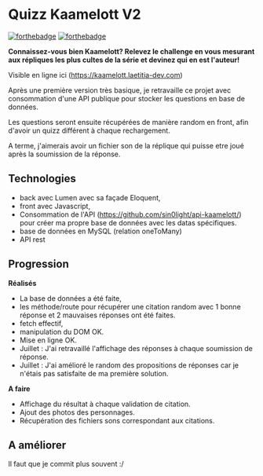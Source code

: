 # Quizz Kaamelott V2

[![forthebadge](http://forthebadge.com/images/badges/built-with-love.svg)](http://forthebadge.com)  [![forthebadge](http://forthebadge.com/images/badges/powered-by-electricity.svg)](http://forthebadge.com)

**Connaissez-vous bien Kaamelott? Relevez le challenge en vous mesurant aux répliques les plus cultes de la série et devinez qui en est l'auteur!**

Visible en ligne ici (https://kaamelott.laetitia-dev.com) 

Après une première version très basique, je retravaille ce projet avec consommation d'une API publique pour stocker les questions en base de données.

Les questions seront ensuite récupérées de manière random en front, afin d'avoir un quizz différent à chaque rechargement.

A terme, j'aimerais avoir un fichier son de la réplique qui puisse etre joué après la soumission de la réponse.

## Technologies

- back avec Lumen avec sa façade Eloquent,
- front avec Javascript,
- Consommation de l'API (https://github.com/sin0light/api-kaamelott/) pour créer ma propre base de données avec les datas spécifiques.
- base de données en MySQL (relation oneToMany)
- API rest
  
## Progression

**Réalisés**

- La base de données a été faite, 
- les méthode/route pour récupérer une citation random avec 1 bonne réponse et 2 mauvaises réponses ont été faites.
- fetch effectif,
- manipulation du DOM OK.
- Mise en ligne OK.
- Juillet : J'ai retravaillé l'affichage des réponses à chaque soumission de réponse.
- Juillet : J'ai amélioré le random des propositions de réponses car je n'étais pas satisfaite de ma première solution.

**A faire**

- Affichage du résultat à chaque validation de citation.
- Ajout des photos des personnages.
- Récupération des fichiers sons correspondant aux citations.

## A améliorer

Il faut que je commit plus souvent :/
